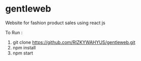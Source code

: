 # gentleweb
Website for fashion product sales using react js

To Run : 
1. git clone https://github.com/RIZKYWAHYUS/gentleweb.git
2. npm install
3. npm start
